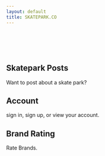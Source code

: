 ```yaml
---
layout: default
title: SKATEPARK.CO
---
```


# ‎ 





<div class="card-container">
    <div class="card" id="review">
        <h2>Skatepark Posts</h2>
        <p>Want to post about a skate park?</p>
    </div>
    <div class="card" id="acc">
        <h2>Account</h2>
        <p>sign in, sign up, or view your account.</p>
    </div>
    <div class="card" id="brand">
        <h2>Brand Rating</h2>
        <p>Rate Brands. </p>
    </div>
</div>

<script>
    const Div1 = document.getElementById("review");
    const Div2 = document.getElementById("acc");
    const Div3 = document.getElementById("brand");
    
    Div1.addEventListener("click", function() {
        const url = "{{site.baseurl}}/posts"; 
        window.location.href = url;
    });
    Div2.addEventListener("click", function() {
        const url2 = "{{site.baseurl}}/account"; 
        window.location.href = url2;
    });
    Div3.addEventListener("click", function() {
        const url3 = "{{site.baseurl}}/brand-review"; 
        window.location.href = url3;
    });
</script>
